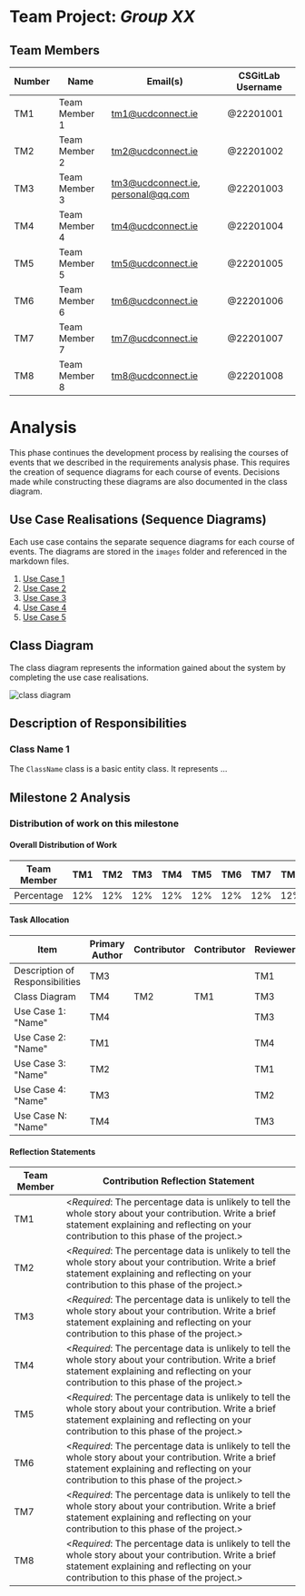 # Team Project: *Group XX*

## Team Members
| Number | Name | Email(s) | CSGitLab Username |
|--------|------|----------|-------------------|
| TM1    | Team Member 1 | tm1@ucdconnect.ie | @22201001 |
| TM2    | Team Member 2 | tm2@ucdconnect.ie | @22201002 |     
| TM3    | Team Member 3 | tm3@ucdconnect.ie, personal@qq.com | @22201003 |     
| TM4    | Team Member 4 | tm4@ucdconnect.ie | @22201004 |     
| TM5    | Team Member 5 | tm5@ucdconnect.ie | @22201005 |     
| TM6    | Team Member 6 | tm6@ucdconnect.ie | @22201006 |     
| TM7    | Team Member 7 | tm7@ucdconnect.ie | @22201007 |     
| TM8    | Team Member 8 | tm8@ucdconnect.ie | @22201008 |

# Analysis

This phase continues the development process by realising the courses of events that we described in the requirements analysis phase. This requires the creation of sequence diagrams for each course of events. Decisions made while constructing these diagrams are also documented in the class diagram.

## Use Case Realisations (Sequence Diagrams)

Each use case contains the separate sequence diagrams for each course of events. The diagrams are stored in the `images` folder and referenced in the markdown files.

1. [Use Case 1](/02-analysis/usecases/docs/01-use-case-name.md)
2. [Use Case 2](/02-analysis/usecases/docs/02-use-case-name.md)
3. [Use Case 3](/02-analysis/usecases/docs/03-use-case-name.md)
4. [Use Case 4](/02-analysis/usecases/docs/04-use-case-name.md)
5. [Use Case 5](/02-analysis/usecases/docs/05-use-case-name.md)

## Class Diagram

The class diagram represents the information gained about the system by completing the use case realisations. 

![class diagram](images/class-diagram.png)

## Description of Responsibilities

### Class Name 1
The `ClassName` class is a basic entity class. It represents ...

## Milestone 2 Analysis

### Distribution of work on this milestone
#### Overall Distribution of Work
| Team Member | TM1 | TM2 | TM3 | TM4 | TM5 | TM6 | TM7 | TM8 |
|-------------|-----|-----|-----|-----|-----|-----|-----|-----|
| Percentage  | 12% | 12% | 12% | 12% | 12% | 12% | 12% | 12% |
#### Task Allocation
| Item               | Primary Author | Contributor | Contributor | Reviewer |
|--------------------|-----|-----|-----|-----|
| Description of Responsibilities   | TM3 |     |     | TM1 |
| Class Diagram      | TM4 | TM2 | TM1 | TM3 |
| Use Case 1: "Name" | TM4 |     |     | TM3 |
| Use Case 2: "Name" | TM1 |     |     | TM4 |
| Use Case 3: "Name" | TM2 |     |     | TM1 |
| Use Case 4: "Name" | TM3 |     |     | TM2 |
| Use Case N: "Name" | TM4 |     |     | TM3 |


#### Reflection Statements
| Team Member | Contribution Reflection Statement |
|-------------|-------------------|
|TM1| <*Required*: The percentage data is unlikely to tell the whole story about your contribution. Write a brief statement explaining and reflecting on your contribution to this phase of the project.> |
|TM2| <*Required*: The percentage data is unlikely to tell the whole story about your contribution. Write a brief statement explaining and reflecting on your contribution to this phase of the project.> |
|TM3| <*Required*: The percentage data is unlikely to tell the whole story about your contribution. Write a brief statement explaining and reflecting on your contribution to this phase of the project.> |
|TM4| <*Required*: The percentage data is unlikely to tell the whole story about your contribution. Write a brief statement explaining and reflecting on your contribution to this phase of the project.> |
|TM5| <*Required*: The percentage data is unlikely to tell the whole story about your contribution. Write a brief statement explaining and reflecting on your contribution to this phase of the project.> |
|TM6| <*Required*: The percentage data is unlikely to tell the whole story about your contribution. Write a brief statement explaining and reflecting on your contribution to this phase of the project.> |
|TM7| <*Required*: The percentage data is unlikely to tell the whole story about your contribution. Write a brief statement explaining and reflecting on your contribution to this phase of the project.> |
|TM8| <*Required*: The percentage data is unlikely to tell the whole story about your contribution. Write a brief statement explaining and reflecting on your contribution to this phase of the project.> |

